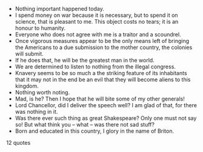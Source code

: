  - Nothing important happened today.
 - I spend money on war because it is necessary, but to spend it on science, that is pleasant to me. This object costs no tears; it is an honour to humanity.
 - Everyone who does not agree with me is a traitor and a scoundrel.
 - Once vigorous measures appear to be the only means left of bringing the Americans to a due submission to the mother country, the colonies will submit.
 - If he does that, he will be the greatest man in the world.
 - We are determined to listen to nothing from the illegal congress.
 - Knavery seems to be so much a the striking feature of its inhabitants that it may not in the end be an evil that they will become aliens to this kingdom.
 - Nothing worth noting.
 - Mad, is he? Then I hope that he will bite some of my other generals!
 - Lord Chancellor, did I deliver the speech well? I am glad of that, for there was nothing in it.
 - Was there ever such thing as great Shakespeare? Only one must not say so! But what think you – what – was there not sad stuff?
 - Born and educated in this country, I glory in the name of Briton.

12 quotes